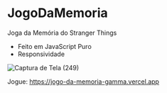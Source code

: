 # JogoDaMemoria
Joga da Memória do Stranger Things 
- Feito em JavaScript Puro
- Responsividade

![Captura de Tela (249)](https://user-images.githubusercontent.com/34719454/183529515-b31074b4-dd8a-4636-846f-b9d885dd7b3d.png)

Jogue: https://jogo-da-memoria-gamma.vercel.app
